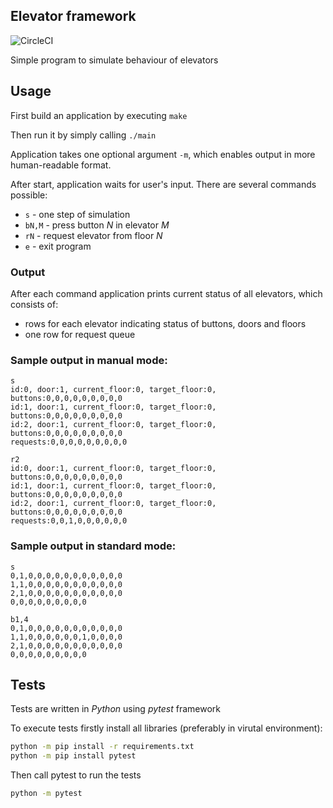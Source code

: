 

## Elevator framework
![CircleCI](https://circleci.com/gh/lewelyn7/elevator_framework.svg?style=svg)

Simple program to simulate behaviour of elevators

## Usage

First build an application by executing `make`

Then run it by simply calling `./main`

Application takes one optional argument `-m`, which enables output in more human-readable format.

After start, application waits for user's input. There are several commands possible:
 * `s` - one step of simulation
 * `bN,M` - press button *N* in elevator *M*
 * `rN` - request elevator from floor *N*
 * `e` - exit program

### Output
After each command application prints current status of all elevators, which consists of:
 * rows for each elevator indicating status of buttons, doors and floors
 * one row for request queue

### Sample output in manual mode:
```
s
id:0, door:1, current_floor:0, target_floor:0, buttons:0,0,0,0,0,0,0,0,0
id:1, door:1, current_floor:0, target_floor:0, buttons:0,0,0,0,0,0,0,0,0
id:2, door:1, current_floor:0, target_floor:0, buttons:0,0,0,0,0,0,0,0,0
requests:0,0,0,0,0,0,0,0,0

r2
id:0, door:1, current_floor:0, target_floor:0, buttons:0,0,0,0,0,0,0,0,0
id:1, door:1, current_floor:0, target_floor:0, buttons:0,0,0,0,0,0,0,0,0
id:2, door:1, current_floor:0, target_floor:0, buttons:0,0,0,0,0,0,0,0,0
requests:0,0,1,0,0,0,0,0,0
```

### Sample output in standard mode:
```
s
0,1,0,0,0,0,0,0,0,0,0,0,0
1,1,0,0,0,0,0,0,0,0,0,0,0
2,1,0,0,0,0,0,0,0,0,0,0,0
0,0,0,0,0,0,0,0,0

b1,4
0,1,0,0,0,0,0,0,0,0,0,0,0
1,1,0,0,0,0,0,0,1,0,0,0,0
2,1,0,0,0,0,0,0,0,0,0,0,0
0,0,0,0,0,0,0,0,0
```
## Tests
Tests are written in *Python* using *pytest* framework

To execute tests firstly install all libraries (preferably in virutal environment):

```sh
python -m pip install -r requirements.txt
python -m pip install pytest
```

Then call pytest to run the tests
```sh
python -m pytest
```